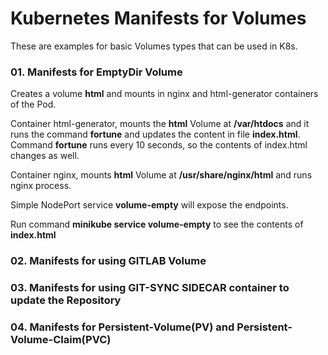 # Kubernetes Manifests for Volumes

These are examples for basic Volumes types that can be used in K8s.

### 01. Manifests for EmptyDir Volume
Creates a volume **html** and mounts in nginx and html-generator containers of the Pod.

Container html-generator, mounts the **html** Volume at **/var/htdocs** and it runs the command **fortune** and updates the content in file **index.html**. Command **fortune** runs every 10 seconds, so the contents of index.html changes as well.

Container nginx, mounts **html** Volume at **/usr/share/nginx/html** and runs nginx process.

Simple NodePort service **volume-empty** will expose the endpoints.

Run command **minikube service volume-empty** to see the contents of **index.html**

### 02. Manifests for using GITLAB Volume

### 03. Manifests for using GIT-SYNC SIDECAR container to update the Repository

### 04. Manifests for Persistent-Volume(PV) and Persistent-Volume-Claim(PVC) 
